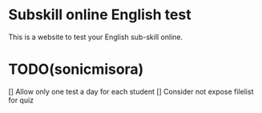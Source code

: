 # Subskill online English test
This is a website to test your English sub-skill online.

# TODO(sonicmisora)
[] Allow only one test a day for each student
[] Consider not expose filelist for quiz